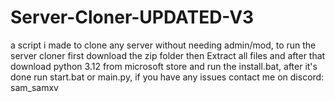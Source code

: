 # Server-Cloner-UPDATED-V3
a script i made to clone any server without needing admin/mod, to run the server cloner first download the zip folder then Extract all files and after that download python 3.12 from microsoft store and run the install.bat, after it's done run start.bat or main.py, if you have any issues contact me on discord: sam_samxv
